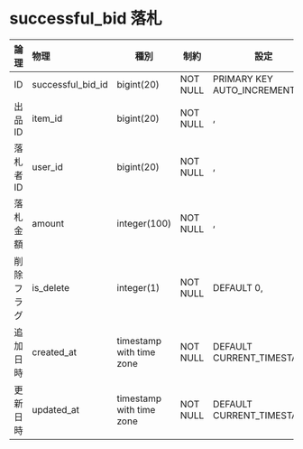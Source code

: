 # successful_bid 落札

| 論理       | 物理              | 種別                     | 制約     | 設定                        | 備考 |
|:---------- |:----------------- | ------------------------ | -------- | --------------------------- | ---- |
| ID         | successful_bid_id | bigint(20)               | NOT NULL | PRIMARY KEY AUTO_INCREMENT, |      |
| 出品ID     | item_id           | bigint(20)               | NOT NULL | ,                           |      |
| 落札者ID   | user_id           | bigint(20)               | NOT NULL | ,                           |      |
| 落札金額   | amount            | integer(100)             | NOT NULL | ,                           |      |
| 削除フラグ | is_delete         | integer(1)               | NOT NULL | DEFAULT 0,                  |      |
| 追加日時   | created_at        | timestamp with time zone | NOT NULL | DEFAULT CURRENT_TIMESTAMP,  |      |
| 更新日時   | updated_at        | timestamp with time zone | NOT NULL | DEFAULT CURRENT_TIMESTAMP   |      |
